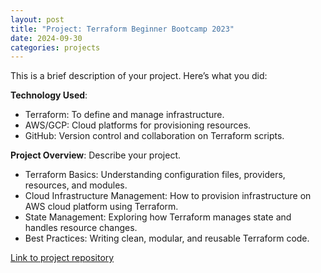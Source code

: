 ```yaml
---
layout: post
title: "Project: Terraform Beginner Bootcamp 2023"
date: 2024-09-30
categories: projects
---
```


This is a brief description of your project. Here’s what you did:

**Technology Used**:

- Terraform: To define and manage infrastructure.
- AWS/GCP: Cloud platforms for provisioning resources.
- GitHub: Version control and collaboration on Terraform scripts.
  
**Project Overview**: Describe your project.

- Terraform Basics: Understanding configuration files, providers, resources, and modules.
- Cloud Infrastructure Management: How to provision infrastructure on AWS cloud platform using Terraform.
- State Management: Exploring how Terraform manages state and handles resource changes.
- Best Practices: Writing clean, modular, and reusable Terraform code.

[Link to project repository]([https://github.com/brianmbevi/your-project-repo](https://github.com/Brian-dotcom-stack/terraform-beginner-bootcamp-2023))
